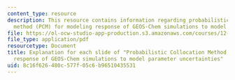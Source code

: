 ```yaml
---
content_type: resource
description: This resource contains information regarding probabilistic collocation
  method (PCM) for modeling response of GEOS-Chem simulations to model parameter uncertainties.
file: https://ol-ocw-studio-app-production.s3.amazonaws.com/courses/12-s990-quantifying-uncertainty-fall-2012/8c16f626480c577f05c6b96510435531_MIT12_S990F12_Thackraydoc.pdf
file_type: application/pdf
resourcetype: Document
title: Explanation for each slide of "Probabilistic Collocation Method (PCM) for modeling
  response of GEOS-Chem simulations to model parameter uncertainties"
uid: 8c16f626-480c-577f-05c6-b96510435531
---
```

